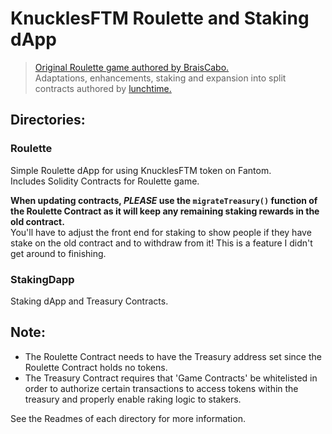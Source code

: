 # KnucklesFTM Roulette and Staking dApp
> [Original Roulette game authored by BraisCabo.](https://github.com/BraisCabo/Decentralized-Crypto-Casino)  
> Adaptations, enhancements, staking and expansion into split contracts authored by [lunchtime.](https://github.com/0xLunch)

## Directories:

### Roulette
Simple Roulette dApp for using KnucklesFTM token on Fantom.  
Includes Solidity Contracts for Roulette game.

**When updating contracts, _PLEASE_ use the `migrateTreasury()` function of the Roulette Contract as it will keep any remaining staking rewards in the old contract.**  
You'll have to adjust the front end for staking to show people if they have stake on the old contract and to withdraw from it! This is a feature I didn't get around to finishing.

### StakingDapp
Staking dApp and Treasury Contracts.


## Note:
- The Roulette Contract needs to have the Treasury address set since the Roulette Contract holds no tokens.
- The Treasury Contract requires that 'Game Contracts' be whitelisted in order to authorize certain transactions to access tokens within the treasury and properly enable raking logic to stakers.

See the Readmes of each directory for more information.